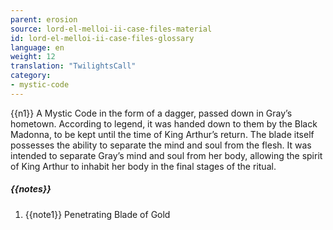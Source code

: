 ```yaml
---
parent: erosion
source: lord-el-melloi-ii-case-files-material
id: lord-el-melloi-ii-case-files-glossary
language: en
weight: 12
translation: "TwilightsCall"
category:
- mystic-code
---
```


{{n1}}
A Mystic Code in the form of a dagger, passed down in Gray’s hometown.
According to legend, it was handed down to them by the Black Madonna, to be kept until the time of King Arthur’s return. The blade itself possesses the ability to separate the mind and soul from the flesh. It was intended to separate Gray’s mind and soul from her body, allowing the spirit of King Arthur to inhabit her body in the final stages of the ritual.

##### {{notes}}

1. {{note1}} Penetrating Blade of Gold
